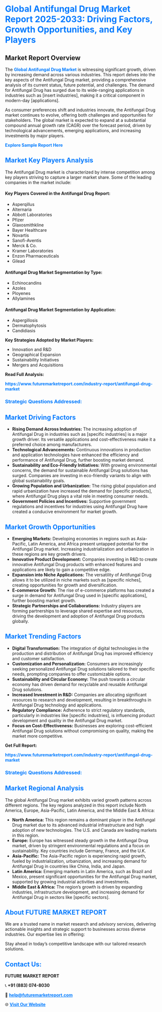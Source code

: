 <h1 style="color: #007BFF;">Global Antifungal Drug Market Report 2025-2033: Driving Factors, Growth Opportunities, and Key Players</h1>

<section id="overview">
<h2>Market Report Overview</h2>
<p>The <a href="https://www.futuremarketreport.com/industry-report/antifungal-drug-market" style="color: #007BFF; text-decoration: none;"><strong>Global Antifungal Drug Market</strong></a> is witnessing significant growth, driven by increasing demand across various industries. This report delves into the key aspects of the Antifungal Drug market, providing a comprehensive analysis of its current status, future potential, and challenges. The demand for Antifungal Drug has surged due to its wide-ranging applications in industries such as [insert industries], making it a critical component in modern-day [applications].</p>
<p>As consumer preferences shift and industries innovate, the Antifungal Drug market continues to evolve, offering both challenges and opportunities for stakeholders. The global market is expected to expand at a substantial compound annual growth rate (CAGR) over the forecast period, driven by technological advancements, emerging applications, and increasing investments by major players.</p>
</section>

<section id="overview">
<p><a href="https://www.futuremarketreport.com/request-sample/reportId=42366" style="color: #007BFF; text-decoration: none;"><strong>Explore Sample Report Here</strong></a></p>
</section>

<section id="key-players">
<h2 style="color: #007BFF;">Market Key Players Analysis</h2>
<p>The Antifungal Drug market is characterized by intense competition among key players striving to capture a larger market share. Some of the leading companies in the market include:</p>
<h4>Key Players Covered in the Antifungal Drug Report:</h4>
<ul><li>Asperqillus</li><li>Alternaria</li><li>Abbott Laboratories</li><li>Pfizer</li><li>Glaxosmithkline</li><li>Bayer Healthcare</li><li>Novartis</li><li>Sanofi-Aventis</li><li>Merck &amp; Co.</li><li>Kramer Laboratories</li><li>Enzon Pharmaceuticals</li><li>Gilead</li></ul>
<h4>Antifungal Drug Market Segmentation by Type:</h4>
<ul><li>Echinocandins</li><li>Azoles</li><li>Ployenes</li><li>Allylamines</li></ul>

<h4>Antifungal Drug Market Segmentation by Application:</h4>
<ul><li>Aspergillosis</li><li>Dermatophytosis</li><li>Candidiasis</li></ul>
<p><strong>Key Strategies Adopted by Market Players:</strong></p>
<ul>
<li>Innovation and R&D</li>
<li>Geographical Expansion</li>
<li>Sustainability Initiatives</li>
<li>Mergers and Acquisitions</li>
</ul>
</section>

<section>
<p><strong>Read Full Analysis: </strong></p><a href="https://www.futuremarketreport.com/industry-report/antifungal-drug-market" style="color: #007BFF; text-decoration: none;"><strong>https://www.futuremarketreport.com/industry-report/antifungal-drug-market</strong></a>
<h3 style="color: #007BFF;">Strategic Questions Addressed:</h3>
</section>

<section id="driving-factors">
<h2 style="color: #007BFF;">Market Driving Factors</h2>
<ul>
<li><strong>Rising Demand Across Industries:</strong> The increasing adoption of Antifungal Drug in industries such as [specific industries] is a major growth driver. Its versatile applications and cost-effectiveness make it a preferred choice among manufacturers.</li>
<li><strong>Technological Advancements:</strong> Continuous innovations in production and application technologies have enhanced the efficiency and performance of Antifungal Drug, further boosting market demand.</li>
<li><strong>Sustainability and Eco-Friendly Initiatives:</strong> With growing environmental concerns, the demand for sustainable Antifungal Drug solutions has surged. Companies are investing in eco-friendly variants to align with global sustainability goals.</li>
<li><strong>Growing Population and Urbanization:</strong> The rising global population and rapid urbanization have increased the demand for [specific products], where Antifungal Drug plays a vital role in meeting consumer needs.</li>
<li><strong>Government Policies and Incentives:</strong> Supportive government regulations and incentives for industries using Antifungal Drug have created a conducive environment for market growth.</li>
</ul>
</section>

<section id="growth-opportunities">
<h2 style="color: #007BFF;">Market Growth Opportunities</h2>
<ul>
<li><strong>Emerging Markets:</strong> Developing economies in regions such as Asia-Pacific, Latin America, and Africa present untapped potential for the Antifungal Drug market. Increasing industrialization and urbanization in these regions are key growth drivers.</li>
<li><strong>Innovative Product Development:</strong> Companies investing in R&D to create innovative Antifungal Drug products with enhanced features and applications are likely to gain a competitive edge.</li>
<li><strong>Expansion into Niche Applications:</strong> The versatility of Antifungal Drug allows it to be utilized in niche markets such as [specific niches], creating opportunities for growth and diversification.</li>
<li><strong>E-commerce Growth:</strong> The rise of e-commerce platforms has created a surge in demand for Antifungal Drug used in [specific applications], further boosting market growth.</li>
<li><strong>Strategic Partnerships and Collaborations:</strong> Industry players are forming partnerships to leverage shared expertise and resources, driving the development and adoption of Antifungal Drug products globally.</li>
</ul>
</section>

<section id="trending-factors">
<h2 style="color: #007BFF;">Market Trending Factors</h2>
<ul>
<li><strong>Digital Transformation:</strong> The integration of digital technologies in the production and distribution of Antifungal Drug has improved efficiency and customer satisfaction.</li>
<li><strong>Customization and Personalization:</strong> Consumers are increasingly seeking personalized Antifungal Drug solutions tailored to their specific needs, prompting companies to offer customizable options.</li>
<li><strong>Sustainability and Circular Economy:</strong> The push towards a circular economy has driven demand for recyclable and reusable Antifungal Drug solutions.</li>
<li><strong>Increased Investment in R&D:</strong> Companies are allocating significant resources to research and development, resulting in breakthroughs in Antifungal Drug technology and applications.</li>
<li><strong>Regulatory Compliance:</strong> Adherence to strict regulatory standards, particularly in industries like [specific industries], is influencing product development and quality in the Antifungal Drug market.</li>
<li><strong>Focus on Cost-Effectiveness:</strong> Businesses are exploring cost-efficient Antifungal Drug solutions without compromising on quality, making the market more competitive.</li>
</ul>
</section>

<section>
<p><strong>Get Full Report: </strong></p><a href="https://www.futuremarketreport.com/industry-report/antifungal-drug-market" style="color: #007BFF; text-decoration: none;"><strong>https://www.futuremarketreport.com/industry-report/antifungal-drug-market</strong></a>
<h3 style="color: #007BFF;">Strategic Questions Addressed:</h3>
</section>


<section id="regional-analysis">
<h2 style="color: #007BFF;">Market Regional Analysis</h2>
<p>The global Antifungal Drug market exhibits varied growth patterns across different regions. The key regions analyzed in this report include North America, Europe, Asia-Pacific, Latin America, and the Middle East & Africa:</p>
<ul>
<li><strong>North America:</strong> This region remains a dominant player in the Antifungal Drug market due to its advanced industrial infrastructure and high adoption of new technologies. The U.S. and Canada are leading markets in this region.</li>
<li><strong>Europe:</strong> Europe has witnessed steady growth in the Antifungal Drug market, driven by stringent environmental regulations and a focus on sustainability. Key countries include Germany, France, and the U.K.</li>
<li><strong>Asia-Pacific:</strong> The Asia-Pacific region is experiencing rapid growth, fueled by industrialization, urbanization, and increasing demand for Antifungal Drug in countries like China, India, and Japan.</li>
<li><strong>Latin America:</strong> Emerging markets in Latin America, such as Brazil and Mexico, present significant opportunities for the Antifungal Drug market, supported by growing industrial activities and investments.</li>
<li><strong>Middle East & Africa:</strong> The region’s growth is driven by expanding industries, infrastructure development, and increasing demand for Antifungal Drug in sectors like [specific sectors].</li>
</ul>
</section>

<footer>
<h2 style="color: #007BFF;">About FUTURE MARKET REPORT</h2>
<p>We are a trusted name in market research and advisory services, delivering actionable insights and strategic support to businesses across diverse industries. Our expertise lies in offering:</p>

<p>Stay ahead in today’s competitive landscape with our tailored research solutions.</p>

<h2 style="color: #007BFF;">Contact Us:</h2>
<p><strong>FUTURE MARKET REPORT</strong></p>
<p>📞 <strong>+91 (883) 074-8030</strong></p>
<p>📧 <strong><a href="mailto:help@futuremarketreport.com" style="color: #007BFF;">help@futuremarketreport.com</a></strong></p>
<p>🌐 <strong><a href="https://www.futuremarketreport.com/" style="color: #007BFF;">Visit Our Website</a></strong></p>
</footer>